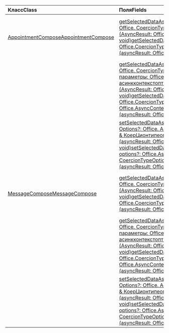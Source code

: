 | <span data-ttu-id="9b65c-101">Класс</span><span class="sxs-lookup"><span data-stu-id="9b65c-101">Class</span></span> | <span data-ttu-id="9b65c-102">Поля</span><span class="sxs-lookup"><span data-stu-id="9b65c-102">Fields</span></span> | <span data-ttu-id="9b65c-103">Описание</span><span class="sxs-lookup"><span data-stu-id="9b65c-103">Description</span></span> |
|:---|:---|:---|
|[<span data-ttu-id="9b65c-104">AppointmentCompose</span><span class="sxs-lookup"><span data-stu-id="9b65c-104">AppointmentCompose</span></span>](/javascript/api/outlook/outlook.appointmentcompose)|[<span data-ttu-id="9b65c-105">getSelectedDataAsync (coercionType: Office. CoercionType \| строка, callback: (AsyncResult: Office. AsyncResult <string> ) => void)</span><span class="sxs-lookup"><span data-stu-id="9b65c-105">getSelectedDataAsync(coercionType: Office.CoercionType \| string, callback: (asyncResult: Office.AsyncResult<string>) => void)</span></span>](/javascript/api/outlook/outlook.appointmentcompose#getselecteddataasync-coerciontype--callback--asyncresult-)|<span data-ttu-id="9b65c-106">Асинхронно возвращает данные, выбранные в теме или тексте сообщения.</span><span class="sxs-lookup"><span data-stu-id="9b65c-106">Asynchronously returns selected data from the subject or body of a message.</span></span>|
||[<span data-ttu-id="9b65c-107">getSelectedDataAsync (coercionType: Office. CoercionType \| строка, параметры: Office. асинкконтекстоптионс, callback: (AsyncResult: Office. AsyncResult <any> ) => void)</span><span class="sxs-lookup"><span data-stu-id="9b65c-107">getSelectedDataAsync(coercionType: Office.CoercionType \| string, options: Office.AsyncContextOptions, callback: (asyncResult: Office.AsyncResult<any>) => void)</span></span>](/javascript/api/outlook/outlook.appointmentcompose#getselecteddataasync-coerciontype--options--callback--asyncresult-)|<span data-ttu-id="9b65c-108">Асинхронно возвращает данные, выбранные в теме или тексте сообщения.</span><span class="sxs-lookup"><span data-stu-id="9b65c-108">Asynchronously returns selected data from the subject or body of a message.</span></span>|
||[<span data-ttu-id="9b65c-109">setSelectedDataAsync (Data: String, Options?: Office. Асинкконтекстоптионс & КоерЦионтипеоптионс, callback?: (asyncResult: Office. AsyncResult <void> ) => void)</span><span class="sxs-lookup"><span data-stu-id="9b65c-109">setSelectedDataAsync(data: string, options?: Office.AsyncContextOptions & CoercionTypeOptions, callback?: (asyncResult: Office.AsyncResult<void>) => void)</span></span>](/javascript/api/outlook/outlook.appointmentcompose#setselecteddataasync-data--options--callback--asyncresult-)|<span data-ttu-id="9b65c-110">Асинхронно вставляет данные в текст или тему сообщения.</span><span class="sxs-lookup"><span data-stu-id="9b65c-110">Asynchronously inserts data into the body or subject of a message.</span></span>|
|[<span data-ttu-id="9b65c-111">MessageCompose</span><span class="sxs-lookup"><span data-stu-id="9b65c-111">MessageCompose</span></span>](/javascript/api/outlook/outlook.messagecompose)|[<span data-ttu-id="9b65c-112">getSelectedDataAsync (coercionType: Office. CoercionType \| строка, callback: (AsyncResult: Office. AsyncResult <any> ) => void)</span><span class="sxs-lookup"><span data-stu-id="9b65c-112">getSelectedDataAsync(coercionType: Office.CoercionType \| string, callback: (asyncResult: Office.AsyncResult<any>) => void)</span></span>](/javascript/api/outlook/outlook.messagecompose#getselecteddataasync-coerciontype--callback--asyncresult-)|<span data-ttu-id="9b65c-113">Асинхронно возвращает данные, выбранные в теме или тексте сообщения.</span><span class="sxs-lookup"><span data-stu-id="9b65c-113">Asynchronously returns selected data from the subject or body of a message.</span></span>|
||[<span data-ttu-id="9b65c-114">getSelectedDataAsync (coercionType: Office. CoercionType \| строка, параметры: Office. асинкконтекстоптионс, callback: (AsyncResult: Office. AsyncResult <any> ) => void)</span><span class="sxs-lookup"><span data-stu-id="9b65c-114">getSelectedDataAsync(coercionType: Office.CoercionType \| string, options: Office.AsyncContextOptions, callback: (asyncResult: Office.AsyncResult<any>) => void)</span></span>](/javascript/api/outlook/outlook.messagecompose#getselecteddataasync-coerciontype--options--callback--asyncresult-)|<span data-ttu-id="9b65c-115">Асинхронно возвращает данные, выбранные в теме или тексте сообщения.</span><span class="sxs-lookup"><span data-stu-id="9b65c-115">Asynchronously returns selected data from the subject or body of a message.</span></span>|
||[<span data-ttu-id="9b65c-116">setSelectedDataAsync (Data: String, Options?: Office. Асинкконтекстоптионс & КоерЦионтипеоптионс, callback?: (asyncResult: Office. AsyncResult <void> ) => void)</span><span class="sxs-lookup"><span data-stu-id="9b65c-116">setSelectedDataAsync(data: string, options?: Office.AsyncContextOptions & CoercionTypeOptions, callback?: (asyncResult: Office.AsyncResult<void>) => void)</span></span>](/javascript/api/outlook/outlook.messagecompose#setselecteddataasync-data--options--callback--asyncresult-)|<span data-ttu-id="9b65c-117">Асинхронно вставляет данные в текст или тему сообщения.</span><span class="sxs-lookup"><span data-stu-id="9b65c-117">Asynchronously inserts data into the body or subject of a message.</span></span>|
